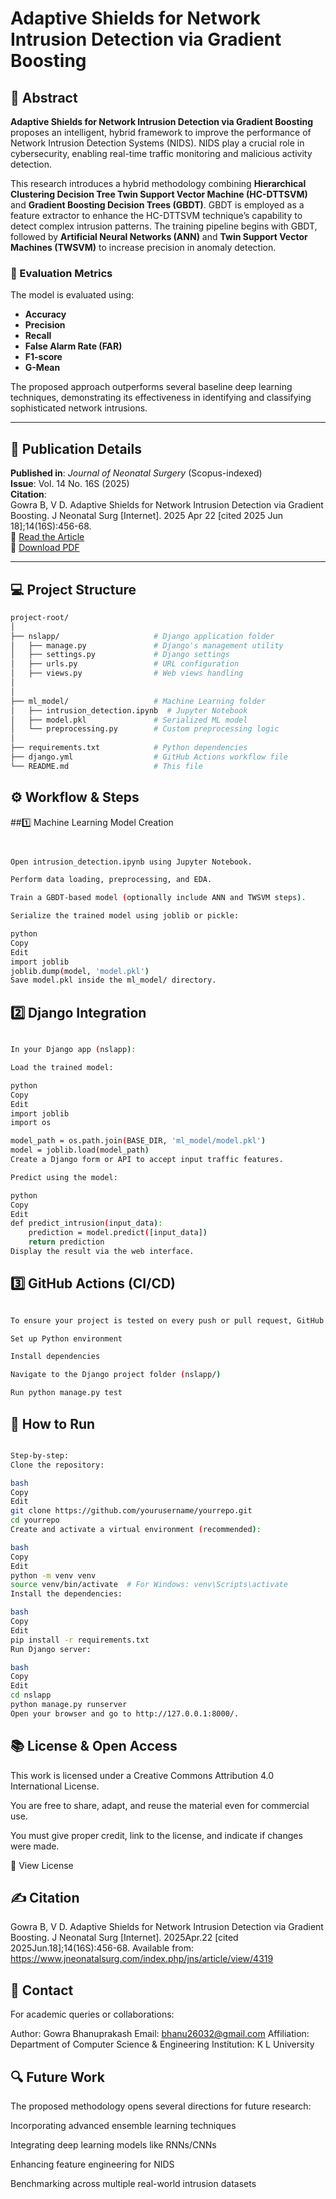 # Adaptive Shields for Network Intrusion Detection via Gradient Boosting

## 📌 Abstract

**Adaptive Shields for Network Intrusion Detection via Gradient Boosting** proposes an intelligent, hybrid framework to improve the performance of Network Intrusion Detection Systems (NIDS). NIDS play a crucial role in cybersecurity, enabling real-time traffic monitoring and malicious activity detection.

This research introduces a hybrid methodology combining **Hierarchical Clustering Decision Tree Twin Support Vector Machine (HC-DTTSVM)** and **Gradient Boosting Decision Trees (GBDT)**. GBDT is employed as a feature extractor to enhance the HC-DTTSVM technique’s capability to detect complex intrusion patterns. The training pipeline begins with GBDT, followed by **Artificial Neural Networks (ANN)** and **Twin Support Vector Machines (TWSVM)** to increase precision in anomaly detection.

### 🔬 Evaluation Metrics

The model is evaluated using:
- **Accuracy**
- **Precision**
- **Recall**
- **False Alarm Rate (FAR)**
- **F1-score**
- **G-Mean**

The proposed approach outperforms several baseline deep learning techniques, demonstrating its effectiveness in identifying and classifying sophisticated network intrusions.

---

## 📰 Publication Details

**Published in**: *Journal of Neonatal Surgery* (Scopus-indexed)  
**Issue**: Vol. 14 No. 16S (2025)  
**Citation**:  
Gowra B, V D. Adaptive Shields for Network Intrusion Detection via Gradient Boosting. J Neonatal Surg [Internet]. 2025 Apr 22 [cited 2025 Jun 18];14(16S):456-68.  
🔗 [Read the Article](https://www.jneonatalsurg.com/index.php/jns/article/view/4319)  
📄 [Download PDF](https://www.jneonatalsurg.com/index.php/jns/article/view/4319/3663)  

---

## 💻 Project Structure

```bash
project-root/
│
├── nslapp/                     # Django application folder
│   ├── manage.py               # Django's management utility
│   ├── settings.py             # Django settings
│   ├── urls.py                 # URL configuration
│   ├── views.py                # Web views handling
│   
│
├── ml_model/                   # Machine Learning folder
│   ├── intrusion_detection.ipynb  # Jupyter Notebook
│   ├── model.pkl               # Serialized ML model
│   └── preprocessing.py        # Custom preprocessing logic
│
├── requirements.txt            # Python dependencies
├── django.yml                  # GitHub Actions workflow file
└── README.md                   # This file
```

## ⚙️ Workflow & Steps




##1️⃣ Machine Learning Model Creation
```bash


Open intrusion_detection.ipynb using Jupyter Notebook.

Perform data loading, preprocessing, and EDA.

Train a GBDT-based model (optionally include ANN and TWSVM steps).

Serialize the trained model using joblib or pickle:

python
Copy
Edit
import joblib
joblib.dump(model, 'model.pkl')
Save model.pkl inside the ml_model/ directory.
```
## 2️⃣ Django Integration
```bash

In your Django app (nslapp):

Load the trained model:

python
Copy
Edit
import joblib
import os

model_path = os.path.join(BASE_DIR, 'ml_model/model.pkl')
model = joblib.load(model_path)
Create a Django form or API to accept input traffic features.

Predict using the model:

python
Copy
Edit
def predict_intrusion(input_data):
    prediction = model.predict([input_data])
    return prediction
Display the result via the web interface.
```

## 3️⃣ GitHub Actions (CI/CD)
```bash

To ensure your project is tested on every push or pull request, GitHub Actions (django.yml) is configured to:

Set up Python environment

Install dependencies

Navigate to the Django project folder (nslapp/)

Run python manage.py test
```
## 🚀 How to Run
```bash

Step-by-step:
Clone the repository:

bash
Copy
Edit
git clone https://github.com/yourusername/yourrepo.git
cd yourrepo
Create and activate a virtual environment (recommended):

bash
Copy
Edit
python -m venv venv
source venv/bin/activate  # For Windows: venv\Scripts\activate
Install the dependencies:

bash
Copy
Edit
pip install -r requirements.txt
Run Django server:

bash
Copy
Edit
cd nslapp
python manage.py runserver
Open your browser and go to http://127.0.0.1:8000/.
```
## 📚 License & Open Access
This work is licensed under a Creative Commons Attribution 4.0 International License.

You are free to share, adapt, and reuse the material even for commercial use.

You must give proper credit, link to the license, and indicate if changes were made.

🔗 View License

## ✍️ Citation
Gowra B, V D. Adaptive Shields for Network Intrusion Detection via Gradient Boosting. J Neonatal Surg [Internet]. 2025Apr.22 [cited 2025Jun.18];14(16S):456-68.
Available from: https://www.jneonatalsurg.com/index.php/jns/article/view/4319

## 📧 Contact
For academic queries or collaborations:

Author: Gowra Bhanuprakash
Email: bhanu26032@gmail.com
Affiliation: Department of Computer Science & Engineering
Institution: K L University

## 🔍 Future Work
The proposed methodology opens several directions for future research:

Incorporating advanced ensemble learning techniques

Integrating deep learning models like RNNs/CNNs

Enhancing feature engineering for NIDS

Benchmarking across multiple real-world intrusion datasets

